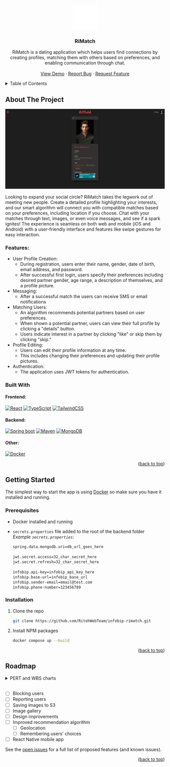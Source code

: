 <a name="readme-top"></a>

<!-- PROJECT LOGO -->
<br />
<div align="center">
  <a href="https://github.com/RitehWebTeam/infobip-rimatch">
    <img src="images/rimatch.svg" alt="Logo" width="80" height="80">
  </a>

<h3 align="center">RiMatch</h3>

  <p align="center">
    RiMatch is a dating application which helps users find connections by creating profiles, matching them with others based on preferences, and enabling communication through chat. 
    <br />
    <br />
    <a href="http://rimatch-app.s3-website.eu-central-1.amazonaws.com">View Demo</a>
    ·
    <a href="https://github.com/RitehWebTeam/infobip-rimatch/issues">Report Bug</a>
    ·
    <a href="https://github.com/RitehWebTeam/infobip-rimatch/issues">Request Feature</a>
  </p>
</div>

<!-- TABLE OF CONTENTS -->
<details>
  <summary>Table of Contents</summary>
  <ol>
    <li>
      <a href="#about-the-project">About The Project</a>
      <ul>
				<li><a href="#features">Features</a></li>
        <li><a href="#built-with">Built With</a></li>
      </ul>
    </li>
    <li>
      <a href="#getting-started">Getting Started</a>
      <ul>
        <li><a href="#prerequisites">Prerequisites</a></li>
        <li><a href="#installation">Installation</a></li>
      </ul>
    </li>
    <li><a href="#roadmap">Roadmap</a></li>
  </ol>
</details>

<!-- ABOUT THE PROJECT -->

## About The Project

[![Product Name Screen Shot][product-screenshot]](http://rimatch-app.s3-website.eu-central-1.amazonaws.com/)

Looking to expand your social circle? RiMatch takes the legwork out of meeting new people. Create a detailed profile highlighting your interests, and our smart algorithm will connect you with compatible matches based on your preferences, including location if you choose. Chat with your matches through text, images, or even voice messages, and see if a spark ignites! The experience is seamless on both web and mobile (iOS and Android) with a user-friendly interface and features like swipe gestures for easy interaction.

### Features:

- User Profile Creation:
  - During registration, users enter their name, gender, date of birth, email address, and password.
  - After successful first login, users specify their preferences including desired partner gender, age range, a description of themselves, and a profile picture.
- Messaging:
  - After a successful match the users can receive SMS or email notifications
- Matching Users:
  - An algorithm recommends potential partners based on user preferences.
  - When shown a potential partner, users can view their full profile by clicking a "details" button.
  - Users indicate interest in a partner by clicking "like" or skip them by clicking "skip."
- Profile Editing:
  - Users can edit their profile information at any time.
  - This includes changing their preferences and updating their profile pictures.
- Authentication:
  - The application uses JWT tokens for authentication.

### Built With

#### Frontend:

[![React][React.js]][React-url]
[![TypeScript][TypeScript]][TypeScript-url]
[![TailwindCSS][tailwindcss]][tailwindcss-url]

#### Backend:

[![Spring boot][Springboot]][Springboot-url]
[![Maven][maven]][maven-url]
[![MongoDB][mongodb]][mongodb-url]

#### Other:

[![Docker][docker]][docker-url]

<p align="right">(<a href="#readme-top">back to top</a>)</p>

<!-- GETTING STARTED -->

## Getting Started

The simplest way to start the app is using [Docker][docker-url] so make sure you have it installed and running.

### Prerequisites

- Docker installed and running
- `secrets.properties` file added to the root of the backend folder  
  _Example `secrets.properties`:_

  ```
  spring.data.mongodb.uri=db_url_goes_here

  jwt.secret.access=32_char_secret_here
  jwt.secret.refresh=32_char_secret_here

  infobip.api-key=infobip_api_key_here
  infobip.base-url=infobip_base_url
  infobip.sender-email=email@test.com
  infobip.phone-number=123456789
  ```

### Installation

1. Clone the repo
   ```sh
   git clone https://github.com/RitehWebTeam/infobip-rimatch.git
   ```
2. Install NPM packages
   ```sh
   docker compose up --build
   ```

<p align="right">(<a href="#readme-top">back to top</a>)</p>

<!-- ROADMAP -->

## Roadmap

<details>
<summary>PERT and WBS charts</summary>
<h3>PERT</h3>
<img src="docs/RiMatch_PERT.drawio.svg" alt="PERT">
<hr>
<h3>WBS</h3>
<img src="docs/RiMatch_WBS.drawio.svg" alt="WBS">
<hr>
</details>
<br/>

- [ ] Blocking users
- [ ] Reporting users
- [ ] Saving images to S3
- [ ] Image gallery
- [ ] Design improvements
- [ ] Improved recommendation algorithm
  - [ ] Geolocation
  - [ ] Remembering users' choices
- [ ] React Native mobile app

See the [open issues](https://github.com/RitehWebTeam/infobip-rimatch/issues) for a full list of proposed features (and known issues).

<p align="right">(<a href="#readme-top">back to top</a>)</p>

<!-- MARKDOWN LINKS & IMAGES -->
<!-- https://www.markdownguide.org/basic-syntax/#reference-style-links -->

[product-screenshot]: images/rimatch-app.png
[React.js]: https://img.shields.io/badge/React-20232A?style=for-the-badge&logo=react&logoColor=61DAFB
[React-url]: https://reactjs.org/
[TypeScript]: https://img.shields.io/badge/TypeScript-3178C6?style=for-the-badge&logo=typescript&logoColor=white
[TypeScript-url]: https://www.typescriptlang.org/
[SpringBoot]: https://img.shields.io/badge/springboot-6DB33F?style=for-the-badge&logo=springboot&logoColor=white
[SpringBoot-url]: https://spring.io/projects/spring-boot
[tailwindcss]: https://img.shields.io/badge/tailwindcss-06B6D4?style=for-the-badge&logo=tailwindcss&logoColor=white
[tailwindcss-url]: https://tailwindcss.com/
[mongodb]: https://img.shields.io/badge/mongodb-47A248?style=for-the-badge&logo=mongodb&logoColor=white
[mongodb-url]: https://www.mongodb.com/
[maven]: https://img.shields.io/badge/maven-%23C71A36?style=for-the-badge&logo=apachemaven&logoColor=white
[maven-url]: https://maven.apache.org/
[docker]: https://img.shields.io/badge/docker-%232496ED?style=for-the-badge&logo=docker&logoColor=white
[docker-url]: https://www.docker.com/
[pert-chart]: docs/RiMatch_Charts.drawio.svg
